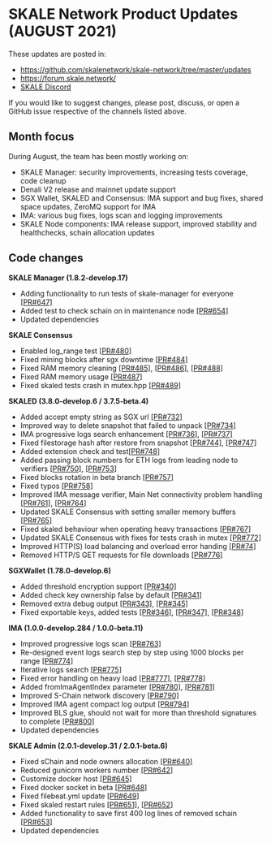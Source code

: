# SKALE Network Product Updates (AUGUST 2021)

These updates are posted in: 

-   <https://github.com/skalenetwork/skale-network/tree/master/updates>
-   <https://forum.skale.network/>
-   [SKALE Discord](https://discord.gg/vvUtWJB)

If you would like to suggest changes, please post, discuss, or open a GitHub issue respective of the channels listed above.

## Month focus

During August, the team has been mostly working on:

-   SKALE Manager: security improvements, increasing tests coverage, code cleanup
-   Denali V2 release and mainnet update support
-   SGX Wallet, SKALED and Consensus: IMA support and bug fixes, shared space updates, ZeroMQ support for IMA
-   IMA: various bug fixes, logs scan and logging improvements
-   SKALE Node components: IMA release support, improved stability and healthchecks, schain allocation updates


## Code changes

**SKALE Manager (1.8.2-develop.17)**

-   Adding functionality to run tests of skale-manager for everyone [\[PR#647\]](https://github.com/skalenetwork/skale-manager/pull/647)
-   Added test to check schain on in maintenance node [\[PR#654\]](https://github.com/skalenetwork/skale-manager/pull/654)
-   Updated dependencies

**SKALE Consensus**

-   Enabled log_range test [\[PR#480\]](https://github.com/skalenetwork/skale-consensus/pull/480)
-   Fixed mining blocks after sgx downtime [\[PR#484\]](https://github.com/skalenetwork/skale-consensus/pull/484)
-   Fixed RAM memory cleaning [\[PR#485\]](https://github.com/skalenetwork/skale-consensus/pull/485), [\[PR#486\]](https://github.com/skalenetwork/skale-consensus/pull/486), [\[PR#488\]](https://github.com/skalenetwork/skale-consensus/pull/488)
-   Fixed RAM memory usage [\[PR#487\]](https://github.com/skalenetwork/skale-consensus/pull/487)
-   Fixed skaled tests crash in mutex.hpp [\[PR#489\]](https://github.com/skalenetwork/skale-consensus/pull/489)

**SKALED (3.8.0-develop.6 / 3.7.5-beta.4)**

-   Added accept empty string as SGX url [\[PR#732\]](https://github.com/skalenetwork/skaled/pull/732)
-   Improved way to delete snapshot that failed to unpack [\[PR#734\]](https://github.com/skalenetwork/skaled/pull/734)
-   IMA progressive logs search enhancement [\[PR#736\]](https://github.com/skalenetwork/skaled/pull/736), [\[PR#737\]](https://github.com/skalenetwork/skaled/pull/737)
-   Fixed filestorage hash after restore from snapshot [\[PR#744\]](https://github.com/skalenetwork/skaled/pull/744), [\[PR#747\]](https://github.com/skalenetwork/skaled/pull/747)
-   Added extension check and test[\[PR#748\]](https://github.com/skalenetwork/skaled/pull/748)
-   Added passing block numbers for ETH logs from leading node to verifiers [\[PR#750\]](https://github.com/skalenetwork/skaled/pull/750), [\[PR#753\]](https://github.com/skalenetwork/skaled/pull/753)
-   Fixed blocks rotation in beta branch [\[PR#757\]](https://github.com/skalenetwork/skaled/pull/757)
-   Fixed typos [\[PR#758\]](https://github.com/skalenetwork/skaled/pull/758)
-   Improved IMA message verifier, Main Net connectivity problem handling [\[PR#761\]](https://github.com/skalenetwork/skaled/pull/761), [\[PR#764\]](https://github.com/skalenetwork/skaled/pull/764)
-   Updated SKALE Consensus with setting smaller memory buffers [\[PR#765\]](https://github.com/skalenetwork/skaled/pull/765)
-   Fixed skaled behaviour when operating heavy transactions [\[PR#767\]](https://github.com/skalenetwork/skaled/pull/767)
-   Updated SKALE Consensus with fixes for tests crash in mutex [\[PR#772\]](https://github.com/skalenetwork/skaled/pull/772)
-    Improved HTTP(S) load balancing and overload error handing [\[PR#74\]](https://github.com/skalenetwork/skaled/pull/774)
-   Removed HTTP/S GET requests for file downloads [\[PR#776\]](https://github.com/skalenetwork/skaled/pull/776)

**SGXWallet (1.78.0-develop.6)**

-   Added threshold encryption support [\[PR#340\]](https://github.com/skalenetwork/SGXWallet/pull/340)
-   Added check key ownership false by default [\[PR#341\]](https://github.com/skalenetwork/SGXWallet/pull/341)
-   Removed extra debug output  [\[PR#343\]](https://github.com/skalenetwork/SGXWallet/pull/343), [\[PR#345\]](https://github.com/skalenetwork/SGXWallet/pull/345)
-   Fixed exportable keys, added tests [\[PR#346\]](https://github.com/skalenetwork/SGXWallet/pull/346), [\[PR#347\]](https://github.com/skalenetwork/SGXWallet/pull/347), [\[PR#348\]](https://github.com/skalenetwork/SGXWallet/pull/348)

**IMA (1.0.0-develop.284 / 1.0.0-beta.11)**

-   Improved progressive logs scan [\[PR#763\]](https://github.com/skalenetwork/ima/pull/763)
-   Re-designed event logs search step by step using 1000 blocks per range [\[PR#774\]](https://github.com/skalenetwork/ima/pull/774)
-   Iterative logs search [\[PR#775\]](https://github.com/skalenetwork/ima/pull/775)
-   Fixed error handling on heavy load [\[PR#777\]](https://github.com/skalenetwork/ima/pull/777), [\[PR#778\]](https://github.com/skalenetwork/ima/pull/778)
-   Added fromImaAgentIndex parameter [\[PR#780\]](https://github.com/skalenetwork/ima/pull/780), [\[PR#781\]](https://github.com/skalenetwork/ima/pull/781)
-   Improved S-Chain network discovery [\[PR#790\]](https://github.com/skalenetwork/ima/pull/790)
-   Improved IMA agent compact log output [\[PR#794\]](https://github.com/skalenetwork/ima/pull/794)
-   Improved BLS glue, should not wait for more than threshold signatures to complete [\[PR#800\]](https://github.com/skalenetwork/ima/pull/800)
-   Updated dependencies

**SKALE Admin (2.0.1-develop.31 / 2.0.1-beta.6)**

-   Fixed sChain and node owners allocation  [\[PR#640\]](https://github.com/skalenetwork/skale-admin/pull/640)
-   Reduced gunicorn workers number [\[PR#642\]](https://github.com/skalenetwork/skale-admin/pull/642)
-   Customize docker host [\[PR#645\]](https://github.com/skalenetwork/skale-admin/pull/645)
-   Fixed docker socket in beta [\[PR#648\]](https://github.com/skalenetwork/skale-admin/pull/648)
-   Fixed filebeat.yml update [\[PR#649\]](https://github.com/skalenetwork/skale-admin/pull/649)
-   Fixed skaled restart rules [\[PR#651\]](https://github.com/skalenetwork/skale-admin/pull/651), [\[PR#652\]](https://github.com/skalenetwork/skale-admin/pull/652)
-   Added functionality to save first 400 log lines of removed schain [\[PR#653\]](https://github.com/skalenetwork/skale-admin/pull/653)
-   Updated dependencies
